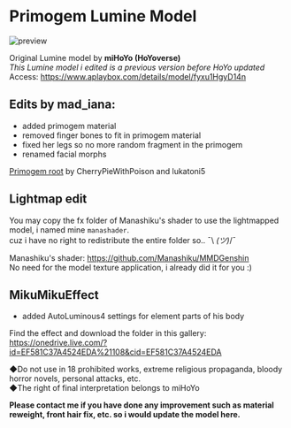 # Primogem Lumine Model
![preview](https://user-images.githubusercontent.com/86825554/215822743-1c5baff3-0b47-4e94-b445-6b4800f257d5.gif)

Original Lumine model by **miHoYo (HoYoverse)**<br>
*This Lumine model i edited is a previous version before HoYo updated*
<br>Access: https://www.aplaybox.com/details/model/fyxu1HgyD14n

## Edits by mad_iana:
- added primogem material
- removed finger bones to fit in primogem material
- fixed her legs so no more random fragment in the primogem
- renamed facial morphs

[Primogem root](https://www.deviantart.com/cherrypiewithpoison/art/MMD-Genshin-Impact-Primogem-DL-889064058) by CherryPieWithPoison and lukatoni5

## Lightmap edit
You may copy the fx folder of Manashiku's shader to use the lightmapped model, i named mine `manashader`.
<br>cuz i have no right to redistribute the entire folder so.. ¯\ _(ツ)_/¯

Manashiku's shader:
	https://github.com/Manashiku/MMDGenshin
<br>No need for the model texture application, i already did it for you :)

## MikuMikuEffect
- added AutoLuminous4 settings for element parts of his body

Find the effect and download the folder in this gallery:
https://onedrive.live.com/?id=EF581C37A4524EDA%21108&cid=EF581C37A4524EDA

◆Do not use in 18 prohibited works, extreme religious propaganda, bloody horror novels, personal attacks, etc.
<br>◆The right of final interpretation belongs to miHoYo

**Please contact me if you have done any improvement such as material reweight, front hair fix, etc. so i would update the model here.**
